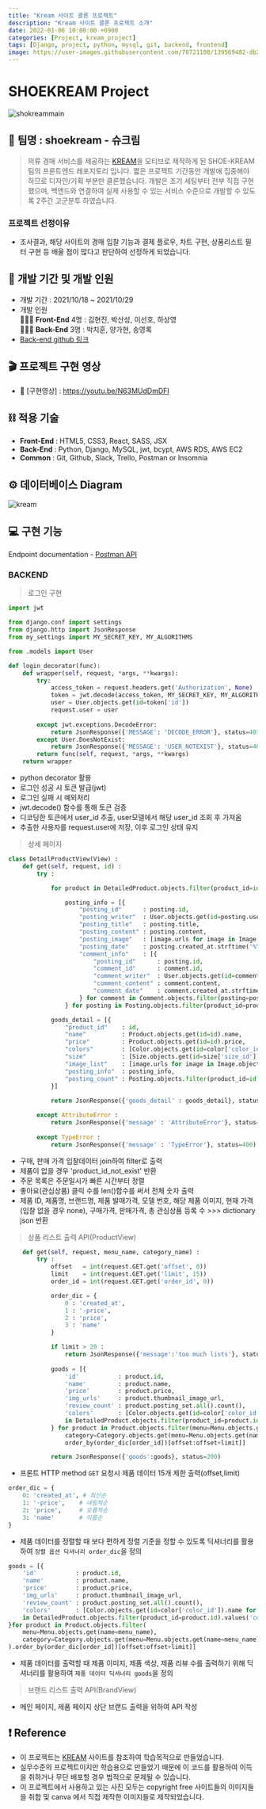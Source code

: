 ```yaml
---
title: "Kream 사이트 클론 프로젝트"
description: "Kream 사이트 클론 프로젝트 소개"
date: 2022-01-06 10:00:00 +0900
categories: [Project, kream_project]
tags: [Django, project, python, mysql, git, backend, frontend]
image: https://user-images.githubusercontent.com/78721108/139569482-db28b424-c233-4df5-9520-4da68e528439.gif
---
```


#  SHOEKREAM Project

![shokreammain](https://user-images.githubusercontent.com/78721108/139569482-db28b424-c233-4df5-9520-4da68e528439.gif)

## 🎇 팀명 : shoekream - 슈크림

> 의류 경매 서비스를 제공하는 [KREAM](https://kream.co.kr/)을 모티브로 제작하게 된 SHOE-KREAM 팀의 프론트엔드 레포지토리 입니다.
> 짧은 프로젝트 기간동안 개발에 집중해야 하므로 디자인/기획 부분만 클론했습니다.
> 개발은 초기 세팅부터 전부 직접 구현했으며, 백앤드와 연결하여 실제 사용할 수 있는 서비스 수준으로 개발할 수 있도록 2주간 고군분투 하였습니다.

### 프로젝트 선정이유
- 조사결과, 해당 사이트의 경매 입찰 기능과 결제 플로우, 차트 구현, 상품리스트 필터 구현 등 배울 점이 많다고 판단하여 선정하게 되었습니다.

## 📅 개발 기간 및 개발 인원

- 개발 기간 : 2021/10/18 ~ 2021/10/29
- 개발 인원 <br/>
 👨‍👧‍👦 **Front-End** 4명 : 김현진, 박산성, 이선호, 하상영<br/>
 👨‍👧‍👦 **Back-End** 3명 : 박치훈, 양가현, 송영록<br/>
- [Back-end github 링크](https://github.com/wecode-bootcamp-korea/25-2nd-SUNKREAM-backend)

## 🎬 프로젝트 구현 영상

- 🔗 [구현영상] : https://youtu.be/N63MUdDmDFI

## ⛓️ 적용 기술
- **Front-End** : HTML5, CSS3, React, SASS, JSX
- **Back-End** : Python, Django, MySQL, jwt, bcypt, AWS RDS, AWS EC2
- **Common** : Git, Github, Slack, Trello, Postman or Insomnia

## ⚙️ 데이터베이스 Diagram
![kream](https://user-images.githubusercontent.com/78721108/139569506-39104ecf-7060-4aa0-8d45-c834bc1a4174.png)

## 💻 구현 기능

Endpoint documentation - [Postman API](https://documenter.getpostman.com/view/17773566/2s7ZE5r4jy)

### BACKEND
> 로그인 구현

```python
import jwt

from django.conf import settings
from django.http import JsonResponse
from my_settings import MY_SECRET_KEY, MY_ALGORITHMS

from .models import User

def login_decorator(func):
    def wrapper(self, request, *args, **kwargs):
        try:
            access_token = request.headers.get('Authorization', None)
            token = jwt.decode(access_token, MY_SECRET_KEY, MY_ALGORITHMS)
            user = User.objects.get(id=token['id'])
            request.user = user
            
        except jwt.exceptions.DecodeError:
            return JsonResponse({'MESSAGE': 'DECODE_ERROR'}, status=401)
        except User.DoesNotExist:
            return JsonResponse({'MESSAGE': 'USER_NOTEXIST'}, status=401)
        return func(self, request, *args, **kwargs)
    return wrapper
```

- python decorator 활용
- 로그인 성공 시 토큰 발급(jwt)
- 로그인 실패 시 예외처리
- jwt.decode() 함수를 통해 토큰 검증
- 디코딩한 토큰에서 user_id 추출, user모델에서 해당 user_id 조회 후 가져옴
- 추출한 사용자를 request.user에 저장, 이후 로그인 상태 유지

> 상세 페이지

```python
class DetailProductView(View) :
    def get(self, request, id) :
        try :      

            for product in DetailedProduct.objects.filter(product_id=id) :

                posting_info = [{
                    "posting_id"      : posting.id,
                    "posting_writer"  : User.objects.get(id=posting.user_id).name,
                    "posting_title"   : posting.title,
                    "posting_content" : posting.content,
                    "posting_image"   : [image.urls for image in Image.objects.filter(posting_id=posting.id)],
                    "posting_date"    : posting.created_at.strftime('%Y-%m-%d'),
                    "comment_info"    : [{
                        "posting_id"      : posting.id,
                        "comment_id"      : comment.id,
                        "comment_writer"  : User.objects.get(id=comment.user_id).name,
                        "comment_content" : comment.content,
                        "comment_date"    : comment.created_at.strftime('%Y-%m-%d')
                    } for comment in Comment.objects.filter(posting=posting.id).order_by('created_at')]
                } for posting in Posting.objects.filter(product_id=product.product_id).order_by('-created_at')]

            goods_detail = [{
                "product_id"    : id,
                "name"          : Product.objects.get(id=id).name,
                "price"         : Product.objects.get(id=id).price,
                "colors"        : [Color.objects.get(id=color['color_id']).name for color in DetailedProduct.objects.filter(product_id=id).values('color_id')],
                "size"          : [Size.objects.get(id=size['size_id']).name for size in DetailedProduct.objects.filter(product_id=id).values('size_id')],
                "image_list"    : [image.urls for image in Image.objects.filter(product_id=id)],
                "posting_info"  : posting_info,
                "posting_count" : Posting.objects.filter(product_id=id).count(),
            }]
                    
            return JsonResponse({'goods_detail' : goods_detail}, status=200)

        except AttributeError :
            return JsonResponse({'message' : 'AttributeError'}, status=400)
        
        except TypeError :
            return JsonResponse({'message' : 'TypeError'}, status=400)
```

- 구매, 판매 가격 입찰데이터 join하여 filter로 출력
- 제품이 없을 경우 'product_id_not_exist' 반환
- 주문 목록은 주문일시가 빠른 시간부터 정렬
- 좋아요(관심상품) 클릭 수를 len()함수를 써서 전체 숫자 출력
- 제품 ID, 제품명, 브랜드명, 제품 발매가격, 모델 번호, 해당 제품 이미지, 현재 가격(입찰 없을 경우 none), 구매가격, 판매가격, 총 관심상품 등록 수  >>> dictionary json 반환

> 상품 리스트 출력 API(ProductView)

````python
    def get(self, request, menu_name, category_name) :
        try :
            offset   = int(request.GET.get('offset', 0)) 
            limit    = int(request.GET.get('limit', 15))
            order_id = int(request.GET.get('order_id', 0))

            order_dic = {
                0 : 'created_at',
                1 : '-price',
                2 : 'price',
                3 : 'name'
            }

            if limit > 20 :
                return JsonResponse({'message':'too much lists'}, status=400)
            
            goods = [{
                'id'           : product.id,
                'name'         : product.name,
                'price'        : product.price,
                'img_urls'     : product.thumbnail_image_url,
                'review_count' : product.posting_set.all().count(),
                'colors'       : [Color.objects.get(id=color['color_id']).name for color 
                in DetailedProduct.objects.filter(product_id=product.id).values('color_id')]
            } for product in Product.objects.filter(menu=Menu.objects.get(name=menu_name), 
                category=Category.objects.get(menu=Menu.objects.get(name=menu_name), name=category_name)).\
                order_by(order_dic[order_id])[offset:offset+limit]]

            return JsonResponse({'goods':goods}, status=200)
````

- 프론트 HTTP method ```GET``` 요청시 제품 데이터 15개 제한 출력(offset,limit)
```python
order_dic = {
    0: 'created_at', # 최신순
    1: '-price',    # 내림차순
    2: 'price',     # 오름차순
    3: 'name'       # 이름순
}
```
- 제품 데이터를 정렬할 때 보다 편하게 정렬 기준을 정할 수 있도록 딕셔너리를 활용하여 ```정렬 옵션 딕셔너리 order_dic```을 정의
```python
goods = [{
    'id'           : product.id,
    'name'         : product.name,
    'price'        : product.price,
    'img_urls'     : product.thumbnail_image_url,
    'review_count' : product.posting_set.all().count(),
    'colors'       : [Color.objects.get(id=color['color_id']).name for color 
    in DetailedProduct.objects.filter(product_id=product.id).values('color_id')]
}for product in Product.objects.filter(
    menu=Menu.objects.get(name=menu_name), 
    category=Category.objects.get(menu=Menu.objects.get(name=menu_name), name=category_name)
).order_by(order_dic[order_id])[offset:offset+limit]]
```
- 제품 데이터를 출력할 때 제품 이미지, 제품 색상, 제품 리뷰 수를 출력하기 위해 딕셔너리를 활용하여 ```제품 데이터 딕셔너리 goods```을 정의

> 브랜드 리스트 출력 API(BrandView)
- 메인 페이지, 제품 페이지 상단 브랜드 출력을 위하여 API 작성


## ❗ Reference
- 이 프로젝트는 [KREAM](https://kream.co.kr/) 사이트를 참조하여 학습목적으로 만들었습니다.
- 실무수준의 프로젝트이지만 학습용으로 만들었기 때문에 이 코드를 활용하여 이득을 취하거나 무단 배포할 경우 법적으로 문제될 수 있습니다.
- 이 프로젝트에서 사용하고 있는 사진 모두는 copyright free 사이트들의 이미지들을 취합 및 canva 에서 직접 제작한 이미지들로 제작되었습니다.

